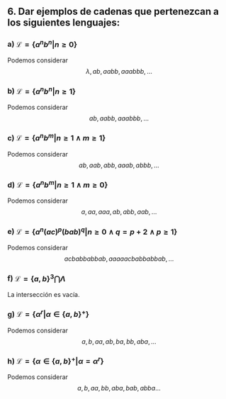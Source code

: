 ## 6. Dar ejemplos de cadenas que pertenezcan a los siguientes lenguajes:

### a) $\mathcal{L}=\{a^n b^n | n\geq 0\}$

Podemos considerar
$$
    \lambda, ab, aabb, aaabbb, \dots
$$

### b) $\mathcal{L}=\{a^n b^n | n\geq 1\}$

Podemos considerar
$$
    ab, aabb, aaabbb, \dots
$$

### c) $\mathcal{L}=\{a^n b^m | n\geq 1 \wedge m\geq 1\}$

Podemos considerar
$$
    ab, aab, abb, aaab, abbb, \dots
$$

### d) $\mathcal{L}=\{a^n b^m | n\geq 1 \wedge m\geq 0\}$

Podemos considerar
$$
    a, aa, aaa, ab, abb, aab, \dots
$$

### e) $\mathcal{L}=\{a^n(ac)^p(bab)^q | n\geq 0 \wedge q=p+2 \wedge p \geq 1\}$
Podemos considerar
$$
    acbabbabbab, aaaaacbabbabbab, \dots
$$

### f) $\mathcal{L}=\{a,b\}^3 \bigcap \Lambda$

La intersección es vacía.

### g) $\mathcal{L}=\{\alpha^r | \alpha\in\{a,b\}^+\}$

Podemos considerar
$$
    a, b, aa, ab, ba, bb, aba, \dots
$$

### h) $\mathcal{L}=\{\alpha\in\{a,b\}^+ | \alpha=\alpha^r\}$

Podemos considerar
$$
    a, b, aa, bb, aba, bab, abba \dots
$$

